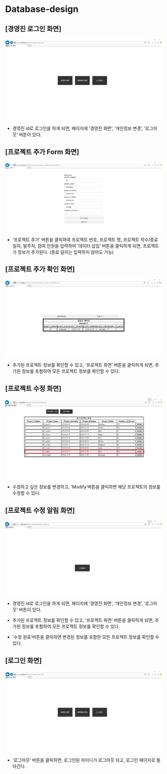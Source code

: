 # Database-design

## [경영진 로그인 화면]

![image](image/1.png)  

- 경영진 id로 로그인을 하게 되면, 페이지에 ‘경영진 화면’, ‘개인정보 변경’, ‘로그아웃’ 버튼이 있다.   

## [프로젝트 추가 Form 화면]

![image](image/2.png)  

- ‘프로젝트 추가’ 버튼을 클릭하여 프로젝트 번호, 프로젝트 명, 프로젝트 착수/종료 일자, 발주처, 참여 인원을 입력하여 ‘데이터 삽입’ 버튼을 클릭하게 되면, 프로젝트가 정보가 추가된다. (종료 일자는 입력하지 않아도 가능)  

## [프로젝트 추가 확인 화면]

![image](image/3.png) 

- 추가된 프로젝트 정보를 확인할 수 있고, ‘프로젝트 화면’ 버튼을 클릭하게 되면, 추가된 정보를 포함하여 모든 프로젝트 정보를 확인할 수 있다.  

## [프로젝트 수정 화면]

![image](image/4.png)  

- 수정하고 싶은 정보를 변경하고, 'Modify‘버튼을 클릭하면 해당 프로젝트의 정보를 수정할 수 있다.  

## [프로젝트 수정 알림 화면]  

![image](image/5.png)  

- 경영진 id로 로그인을 하게 되면, 페이지에 ‘경영진 화면’, ‘개인정보 변경’, ‘로그아웃’ 버튼이 있다.

- 추가된 프로젝트 정보를 확인할 수 있고, ‘프로젝트 화면’ 버튼을 클릭하게 되면, 추가된 정보를 포함하여 모든 프로젝트 정보를 확인할 수 있다.

- ‘수정 완료’버튼을 클릭하면 변경된 정보를 포함한 모든 프로젝트 정보를 확인할 수 있다.  

## [로그인 화면]

![image](image/6.png)  

- ‘로그아웃’ 버튼을 클릭하면, 로그인된 아이디가 로그아웃 되고, 로그인 페이지로 돌아간다.  
